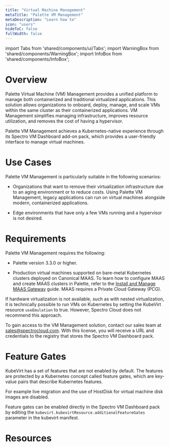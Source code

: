 ```yaml
---
title: "Virtual Machine Management"
metaTitle: "Palette VM Management"
metaDescription: "Learn how to"
icon: "users"
hideToC: false
fullWidth: false
---
```


import Tabs from 'shared/components/ui/Tabs';
import WarningBox from 'shared/components/WarningBox';
import InfoBox from 'shared/components/InfoBox';


# Overview

Palette Virtual Machine (VM) Management provides a unified platform to manage both containerized and traditional virtualized applications. This solution allows organizations to onboard, deploy, manage, and scale VMs within the same cluster as their containerized applications. VM Management simplifies managing infrastructure, improves resource utilization, and removes the cost of having a hypervisor.

Palette VM Management achieves a Kubernetes-native experience through its Spectro VM Dashboard add-on pack, which provides a user-friendly interface to manage virtual machines.


# Use Cases

Palette VM Management is particularly suitable in the following scenarios: 

- Organizations that want to remove their virtualization infrastructure due to an aging environment or to reduce costs. Using Palette VM Management, legacy applications can run on virtual machines alongside modern, containerized applications. 


- Edge environments that have only a few VMs running and a hypervisor is not desired.


# Requirements


Palette VM Management requires the following: 

- Palette version 3.3.0 or higher.

- Production virtual machines supported on bare-metal Kubernetes clusters deployed on Canonical MAAS. To learn how to configure MAAS and create MAAS clusters in Palette, refer to the [Install and Manage MAAS Gateway](/clusters/data-center/maas/install-manage-maas-pcg) guide. MAAS requires a Private Cloud Gateway (PCG).

<WarningBox>

If hardware virtualization is not available, such as with nested virtualization, it is technically possible to run VMs on Kubernetes by setting the KubeVirt resource ``useEmulation`` to true. However, Spectro Cloud does not recommend this approach.

</WarningBox>


To gain access to the VM Management solution, contact our sales team at [sales@spectrocloud.com](mailto:sales@spectrocloud.com). With this license, you will receive a URL and credentials to the registry that stores the Spectro VM Dashboard pack.


# Feature Gates

KubeVirt has a set of features that are not enabled by default. The features are protected by a Kubernetes concept called feature gates, which are key-value pairs that describe Kubernetes features.

For example live migration and the use of HostDisk for virtual machine disk images are disabled. 

Feature gates can be enabled directly in the Spectro VM Dashboard pack by editing the `kubevirt.kubevirtResource.additionalFeatureGates` parameter in the kubevirt manifest.



# Resources


